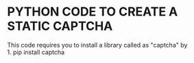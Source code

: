 
<h1>PYTHON CODE TO CREATE A STATIC CAPTCHA</h1>

<p>This code requires you to install a library called as "captcha" by <br> 1. pip install captcha</p>